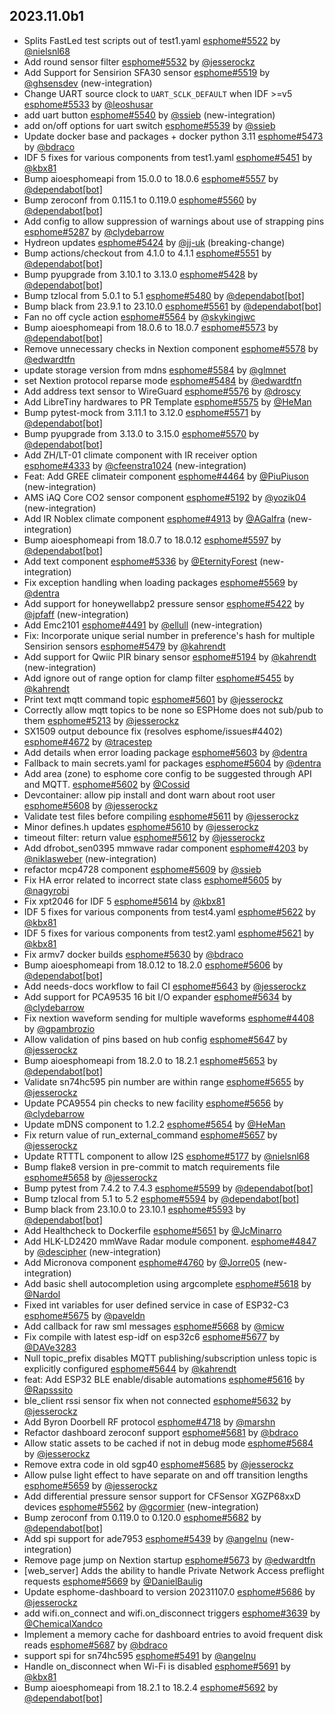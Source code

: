 ## 2023.11.0b1

- Splits FastLed test scripts out of test1.yaml [esphome#5522](https://github.com/esphome/esphome/pull/5522) by [@nielsnl68](https://github.com/nielsnl68)
- Add round sensor filter [esphome#5532](https://github.com/esphome/esphome/pull/5532) by [@jesserockz](https://github.com/jesserockz)
- Add Support for Sensirion SFA30 sensor [esphome#5519](https://github.com/esphome/esphome/pull/5519) by [@ghsensdev](https://github.com/ghsensdev) (new-integration)
- Change UART source clock to `UART_SCLK_DEFAULT` when IDF >=v5 [esphome#5533](https://github.com/esphome/esphome/pull/5533) by [@leoshusar](https://github.com/leoshusar)
- add uart button [esphome#5540](https://github.com/esphome/esphome/pull/5540) by [@ssieb](https://github.com/ssieb) (new-integration)
- add on/off options for uart switch [esphome#5539](https://github.com/esphome/esphome/pull/5539) by [@ssieb](https://github.com/ssieb)
- Update docker base and packages + docker python 3.11 [esphome#5473](https://github.com/esphome/esphome/pull/5473) by [@bdraco](https://github.com/bdraco)
- IDF 5 fixes for various components from test1.yaml [esphome#5451](https://github.com/esphome/esphome/pull/5451) by [@kbx81](https://github.com/kbx81)
- Bump aioesphomeapi from 15.0.0 to 18.0.6 [esphome#5557](https://github.com/esphome/esphome/pull/5557) by [@dependabot[bot]](https://github.com/apps/dependabot)
- Bump zeroconf from 0.115.1 to 0.119.0 [esphome#5560](https://github.com/esphome/esphome/pull/5560) by [@dependabot[bot]](https://github.com/apps/dependabot)
- Add config to allow suppression of warnings about use of strapping pins [esphome#5287](https://github.com/esphome/esphome/pull/5287) by [@clydebarrow](https://github.com/clydebarrow)
- Hydreon updates [esphome#5424](https://github.com/esphome/esphome/pull/5424) by [@jj-uk](https://github.com/jj-uk) (breaking-change)
- Bump actions/checkout from 4.1.0 to 4.1.1 [esphome#5551](https://github.com/esphome/esphome/pull/5551) by [@dependabot[bot]](https://github.com/apps/dependabot)
- Bump pyupgrade from 3.10.1 to 3.13.0 [esphome#5428](https://github.com/esphome/esphome/pull/5428) by [@dependabot[bot]](https://github.com/apps/dependabot)
- Bump tzlocal from 5.0.1 to 5.1 [esphome#5480](https://github.com/esphome/esphome/pull/5480) by [@dependabot[bot]](https://github.com/apps/dependabot)
- Bump black from 23.9.1 to 23.10.0 [esphome#5561](https://github.com/esphome/esphome/pull/5561) by [@dependabot[bot]](https://github.com/apps/dependabot)
- Fan no off cycle action [esphome#5564](https://github.com/esphome/esphome/pull/5564) by [@skykingjwc](https://github.com/skykingjwc)
- Bump aioesphomeapi from 18.0.6 to 18.0.7 [esphome#5573](https://github.com/esphome/esphome/pull/5573) by [@dependabot[bot]](https://github.com/apps/dependabot)
- Remove unnecessary checks in Nextion component [esphome#5578](https://github.com/esphome/esphome/pull/5578) by [@edwardtfn](https://github.com/edwardtfn)
- update storage version from mdns [esphome#5584](https://github.com/esphome/esphome/pull/5584) by [@glmnet](https://github.com/glmnet)
- set Nextion protocol reparse mode [esphome#5484](https://github.com/esphome/esphome/pull/5484) by [@edwardtfn](https://github.com/edwardtfn)
- Add address text sensor to WireGuard [esphome#5576](https://github.com/esphome/esphome/pull/5576) by [@droscy](https://github.com/droscy)
- Add LibreTiny hardwares to PR Template [esphome#5575](https://github.com/esphome/esphome/pull/5575) by [@HeMan](https://github.com/HeMan)
- Bump pytest-mock from 3.11.1 to 3.12.0 [esphome#5571](https://github.com/esphome/esphome/pull/5571) by [@dependabot[bot]](https://github.com/apps/dependabot)
- Bump pyupgrade from 3.13.0 to 3.15.0 [esphome#5570](https://github.com/esphome/esphome/pull/5570) by [@dependabot[bot]](https://github.com/apps/dependabot)
- Add ZH/LT-01 climate component with IR receiver option [esphome#4333](https://github.com/esphome/esphome/pull/4333) by [@cfeenstra1024](https://github.com/cfeenstra1024) (new-integration)
- Feat: Add GREE climateir component [esphome#4464](https://github.com/esphome/esphome/pull/4464) by [@PiuPiuson](https://github.com/PiuPiuson) (new-integration)
- AMS iAQ Core CO2 sensor component [esphome#5192](https://github.com/esphome/esphome/pull/5192) by [@yozik04](https://github.com/yozik04) (new-integration)
- Add IR Noblex climate component [esphome#4913](https://github.com/esphome/esphome/pull/4913) by [@AGalfra](https://github.com/AGalfra) (new-integration)
- Bump aioesphomeapi from 18.0.7 to 18.0.12 [esphome#5597](https://github.com/esphome/esphome/pull/5597) by [@dependabot[bot]](https://github.com/apps/dependabot)
- Add text component [esphome#5336](https://github.com/esphome/esphome/pull/5336) by [@EternityForest](https://github.com/EternityForest) (new-integration)
- Fix exception handling when loading packages [esphome#5569](https://github.com/esphome/esphome/pull/5569) by [@dentra](https://github.com/dentra)
- Add support for honeywellabp2 pressure sensor [esphome#5422](https://github.com/esphome/esphome/pull/5422) by [@jpfaff](https://github.com/jpfaff) (new-integration)
- Add Emc2101 [esphome#4491](https://github.com/esphome/esphome/pull/4491) by [@ellull](https://github.com/ellull) (new-integration)
- Fix: Incorporate unique serial number in preference's hash for multiple Sensirion sensors [esphome#5479](https://github.com/esphome/esphome/pull/5479) by [@kahrendt](https://github.com/kahrendt)
- Add support for Qwiic PIR binary sensor [esphome#5194](https://github.com/esphome/esphome/pull/5194) by [@kahrendt](https://github.com/kahrendt) (new-integration)
- Add ignore out of range option for clamp filter [esphome#5455](https://github.com/esphome/esphome/pull/5455) by [@kahrendt](https://github.com/kahrendt)
- Print text mqtt command topic [esphome#5601](https://github.com/esphome/esphome/pull/5601) by [@jesserockz](https://github.com/jesserockz)
- Correctly allow mqtt topics to be none so ESPHome does not sub/pub to them [esphome#5213](https://github.com/esphome/esphome/pull/5213) by [@jesserockz](https://github.com/jesserockz)
- SX1509 output debounce fix (resolves esphome/issues#4402) [esphome#4672](https://github.com/esphome/esphome/pull/4672) by [@tracestep](https://github.com/tracestep)
- Add details when error loading package [esphome#5603](https://github.com/esphome/esphome/pull/5603) by [@dentra](https://github.com/dentra)
- Fallback to main secrets.yaml for packages [esphome#5604](https://github.com/esphome/esphome/pull/5604) by [@dentra](https://github.com/dentra)
- Add area (zone) to esphome core config to be suggested through API and MQTT. [esphome#5602](https://github.com/esphome/esphome/pull/5602) by [@Cossid](https://github.com/Cossid)
- Devcontainer: allow pip install and dont warn about root user [esphome#5608](https://github.com/esphome/esphome/pull/5608) by [@jesserockz](https://github.com/jesserockz)
- Validate test files before compiling [esphome#5611](https://github.com/esphome/esphome/pull/5611) by [@jesserockz](https://github.com/jesserockz)
- Minor defines.h updates [esphome#5610](https://github.com/esphome/esphome/pull/5610) by [@jesserockz](https://github.com/jesserockz)
- timeout filter: return value [esphome#5612](https://github.com/esphome/esphome/pull/5612) by [@jesserockz](https://github.com/jesserockz)
- Add dfrobot_sen0395 mmwave radar component [esphome#4203](https://github.com/esphome/esphome/pull/4203) by [@niklasweber](https://github.com/niklasweber) (new-integration)
- refactor mcp4728 component [esphome#5609](https://github.com/esphome/esphome/pull/5609) by [@ssieb](https://github.com/ssieb)
- Fix HA error related to incorrect state class [esphome#5605](https://github.com/esphome/esphome/pull/5605) by [@nagyrobi](https://github.com/nagyrobi)
- Fix xpt2046 for IDF 5 [esphome#5614](https://github.com/esphome/esphome/pull/5614) by [@kbx81](https://github.com/kbx81)
- IDF 5 fixes for various components from test4.yaml [esphome#5622](https://github.com/esphome/esphome/pull/5622) by [@kbx81](https://github.com/kbx81)
- IDF 5 fixes for various components from test2.yaml [esphome#5621](https://github.com/esphome/esphome/pull/5621) by [@kbx81](https://github.com/kbx81)
- Fix armv7 docker builds [esphome#5630](https://github.com/esphome/esphome/pull/5630) by [@bdraco](https://github.com/bdraco)
- Bump aioesphomeapi from 18.0.12 to 18.2.0 [esphome#5606](https://github.com/esphome/esphome/pull/5606) by [@dependabot[bot]](https://github.com/apps/dependabot)
- Add needs-docs workflow to fail CI [esphome#5643](https://github.com/esphome/esphome/pull/5643) by [@jesserockz](https://github.com/jesserockz)
- Add support for PCA9535 16 bit I/O expander [esphome#5634](https://github.com/esphome/esphome/pull/5634) by [@clydebarrow](https://github.com/clydebarrow)
- Fix nextion waveform sending for multiple waveforms [esphome#4408](https://github.com/esphome/esphome/pull/4408) by [@gpambrozio](https://github.com/gpambrozio)
- Allow validation of pins based on hub config [esphome#5647](https://github.com/esphome/esphome/pull/5647) by [@jesserockz](https://github.com/jesserockz)
- Bump aioesphomeapi from 18.2.0 to 18.2.1 [esphome#5653](https://github.com/esphome/esphome/pull/5653) by [@dependabot[bot]](https://github.com/apps/dependabot)
- Validate sn74hc595 pin number are within range [esphome#5655](https://github.com/esphome/esphome/pull/5655) by [@jesserockz](https://github.com/jesserockz)
- Update PCA9554 pin checks to new facility [esphome#5656](https://github.com/esphome/esphome/pull/5656) by [@clydebarrow](https://github.com/clydebarrow)
- Update mDNS component to 1.2.2 [esphome#5654](https://github.com/esphome/esphome/pull/5654) by [@HeMan](https://github.com/HeMan)
- Fix return value of run_external_command [esphome#5657](https://github.com/esphome/esphome/pull/5657) by [@jesserockz](https://github.com/jesserockz)
- Update RTTTL component to allow I2S [esphome#5177](https://github.com/esphome/esphome/pull/5177) by [@nielsnl68](https://github.com/nielsnl68)
- Bump flake8 version in pre-commit to match requirements file [esphome#5658](https://github.com/esphome/esphome/pull/5658) by [@jesserockz](https://github.com/jesserockz)
- Bump pytest from 7.4.2 to 7.4.3 [esphome#5599](https://github.com/esphome/esphome/pull/5599) by [@dependabot[bot]](https://github.com/apps/dependabot)
- Bump tzlocal from 5.1 to 5.2 [esphome#5594](https://github.com/esphome/esphome/pull/5594) by [@dependabot[bot]](https://github.com/apps/dependabot)
- Bump black from 23.10.0 to 23.10.1 [esphome#5593](https://github.com/esphome/esphome/pull/5593) by [@dependabot[bot]](https://github.com/apps/dependabot)
- Add Healthcheck to Dockerfile [esphome#5651](https://github.com/esphome/esphome/pull/5651) by [@JcMinarro](https://github.com/JcMinarro)
- Add HLK-LD2420 mmWave Radar module component. [esphome#4847](https://github.com/esphome/esphome/pull/4847) by [@descipher](https://github.com/descipher) (new-integration)
- Add Micronova component [esphome#4760](https://github.com/esphome/esphome/pull/4760) by [@Jorre05](https://github.com/Jorre05) (new-integration)
- Add basic shell autocompletion using argcomplete [esphome#5618](https://github.com/esphome/esphome/pull/5618) by [@Nardol](https://github.com/Nardol)
- Fixed int variables for user defined service in case of ESP32-C3 [esphome#5675](https://github.com/esphome/esphome/pull/5675) by [@paveldn](https://github.com/paveldn)
- Add callback for raw sml messages [esphome#5668](https://github.com/esphome/esphome/pull/5668) by [@micw](https://github.com/micw)
- Fix compile with latest esp-idf on esp32c6 [esphome#5677](https://github.com/esphome/esphome/pull/5677) by [@DAVe3283](https://github.com/DAVe3283)
- Null topic_prefix disables MQTT publishing/subscription unless topic is explicitly configured [esphome#5644](https://github.com/esphome/esphome/pull/5644) by [@kahrendt](https://github.com/kahrendt)
- feat: Add ESP32 BLE enable/disable automations [esphome#5616](https://github.com/esphome/esphome/pull/5616) by [@Rapsssito](https://github.com/Rapsssito)
- ble_client rssi sensor fix when not connected [esphome#5632](https://github.com/esphome/esphome/pull/5632) by [@jesserockz](https://github.com/jesserockz)
- Add Byron Doorbell RF protocol [esphome#4718](https://github.com/esphome/esphome/pull/4718) by [@marshn](https://github.com/marshn)
- Refactor dashboard zeroconf support [esphome#5681](https://github.com/esphome/esphome/pull/5681) by [@bdraco](https://github.com/bdraco)
- Allow static assets to be cached if not in debug mode [esphome#5684](https://github.com/esphome/esphome/pull/5684) by [@jesserockz](https://github.com/jesserockz)
- Remove extra code in old sgp40 [esphome#5685](https://github.com/esphome/esphome/pull/5685) by [@jesserockz](https://github.com/jesserockz)
- Allow pulse light effect to have separate on and off transition lengths [esphome#5659](https://github.com/esphome/esphome/pull/5659) by [@jesserockz](https://github.com/jesserockz)
- Add differential pressure sensor support for CFSensor XGZP68xxD devices [esphome#5562](https://github.com/esphome/esphome/pull/5562) by [@gcormier](https://github.com/gcormier) (new-integration)
- Bump zeroconf from 0.119.0 to 0.120.0 [esphome#5682](https://github.com/esphome/esphome/pull/5682) by [@dependabot[bot]](https://github.com/apps/dependabot)
- Add spi support for ade7953 [esphome#5439](https://github.com/esphome/esphome/pull/5439) by [@angelnu](https://github.com/angelnu) (new-integration)
- Remove page jump on Nextion startup [esphome#5673](https://github.com/esphome/esphome/pull/5673) by [@edwardtfn](https://github.com/edwardtfn)
- [web_server] Adds the ability to handle Private Network Access preflight requests [esphome#5669](https://github.com/esphome/esphome/pull/5669) by [@DanielBaulig](https://github.com/DanielBaulig)
- Update esphome-dashboard to version 20231107.0 [esphome#5686](https://github.com/esphome/esphome/pull/5686) by [@jesserockz](https://github.com/jesserockz)
- add wifi.on_connect and wifi.on_disconnect triggers [esphome#3639](https://github.com/esphome/esphome/pull/3639) by [@ChemicalXandco](https://github.com/ChemicalXandco)
- Implement a memory cache for dashboard entries to avoid frequent disk reads [esphome#5687](https://github.com/esphome/esphome/pull/5687) by [@bdraco](https://github.com/bdraco)
- support spi for sn74hc595 [esphome#5491](https://github.com/esphome/esphome/pull/5491) by [@angelnu](https://github.com/angelnu)
- Handle on_disconnect when Wi-Fi is disabled [esphome#5691](https://github.com/esphome/esphome/pull/5691) by [@kbx81](https://github.com/kbx81)
- Bump aioesphomeapi from 18.2.1 to 18.2.4 [esphome#5692](https://github.com/esphome/esphome/pull/5692) by [@dependabot[bot]](https://github.com/apps/dependabot)

